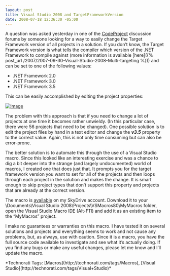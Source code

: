 ```yaml
---
layout: post
title: Visual Studio 2008 and TargetFrameworkVersion
date: 2008-07-18 12:36:30 -05:00
---
```


A question was asked yesterday in one of the [CodeProject](http://www.codeproject.com/) discussion forums by someone looking for a way to easily change the Target Framework version of all projects in a solution. If you don’t know, the Target Framework version is what tells the compiler which version of the .NET Framework to compile against (more information is available [here]({% post_url /2007/2007-09-30-Visual-Studio-2008-Multi-targeting %})) and can be set to one of the following values:

*   .NET Framework 2.0 
*   .NET Framework 3.0 
*   .NET Framework 3.5   

This can be easily accomplished by editing the project properties:

[![image](http://gwb.blob.core.windows.net/sdorman/WindowsLiveWriter/VisualStudio2008andTargetFrameworkVersio_AD4B/image_thumb.png "image")](http://gwb.blob.core.windows.net/sdorman/WindowsLiveWriter/VisualStudio2008andTargetFrameworkVersio_AD4B/image_2.png) 

The problem with this approach is that if you need to change a lot of projects at one time it becomes rather unwieldy. (In this particular case, there were 56 projects that need to be changed). One possible solution is to edit the project files by hand in a text editor and change the ***<TargetFrameworkVersion>v3.5</TargetFrameworkVersion>*** property to the correct value. Again, this is not only time consuming but can also be error-prone.

The better solution is to automate this through the use of a Visual Studio macro. Since this looked like an interesting exercise and was a chance to dig a bit deeper into the strange (and largely undocumented) world of macros, I created one that does just that. It prompts you for the target framework version you want to set for all of the projects and then loops through each project in the solution and makes the change. It is smart enough to skip project types that don’t support this property and projects that are already at the correct version.

The macro is [available](http://cid-93d618d639ec9651.skydrive.live.com/self.aspx/Public/Visual%20Studio%202008%20Macros/ProjectUtilities.vb) on my SkyDrive account. Download it to your <UserProfile>\Documents\Visual Studio 2008\Projects\VSMacros80\MyMacros folder, open the Visual Studio Macro IDE (Alt-F11) and add it as an existing item to the “MyMacros” project.

I make no guarantees or warranties on this macro. I have tested it on several solutions and projects and everything seems to work and not cause any problems, but, as always, use with caution. Since it is a macro, you have the full source code available to investigate and see what it’s actually doing. If you find any bugs or make any useful changes, please let me know and I’ll update the macro.
  <div class="wlWriterSmartContent" id="scid:0767317B-992E-4b12-91E0-4F059A8CECA8:542ddd34-91d0-44ee-ad23-9da21d964799" style="padding-right: 0px; display: inline; padding-left: 0px; float: none; padding-bottom: 0px; margin: 0px; padding-top: 0px">*Technorati Tags: [Macros](http://technorati.com/tags/Macros), [Visual Studio](http://technorati.com/tags/Visual+Studio)*</div>
